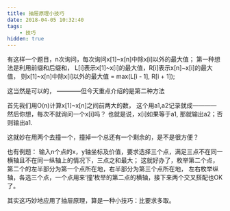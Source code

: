 ```yaml
---
title: 抽屉原理小技巧
date: 2018-04-05 10:32:40
tags:
    - 技巧
hidden: true
---
```


有这样一个题目，n次询问，每次询问x[1]~x[n]中除x[i]以外的最大值；
第一种想法是利用前缀和后缀和，
L[i]表示x[1]~x[i]的最大值，R[i]表示x[n]~x[i]的最大值，
则x[1]~x[n]中除x[i]以外的最大值 = max(L[i - 1], R[i + 1]);

这当然是可以的，
————但今天重点介绍的是第二种方法

首先我们用O(n)计算x[1]~x[n]之间前两大的数，
这个用a1,a2记录就成————
然后你想，每次不就询问一个x[i]吗？
也就是说，x[i]如果等于a1, 那就输出a2；否则输出a1.

这就妙在用两个去撞一个，撞掉一个总还有一个剩余的，是不是很方便？


也有例题：
输入n个点的x，y轴坐标及价值，要求选择三个点，满足三点不在同一横轴且不在同一纵轴上的情况下，三点之和最大；
这就好办了，枚举第二个点，第二个的左半部分为第一个点所在地，右半部分为第三个点所在地，
左右枚举纵轴，各选三个点，一个点用来‘撞’枚举的第二点的横轴，接下来两个交叉搭配也OK了。

其实这巧妙地应用了抽屉原理，算是一种小技巧：比要求多取。
